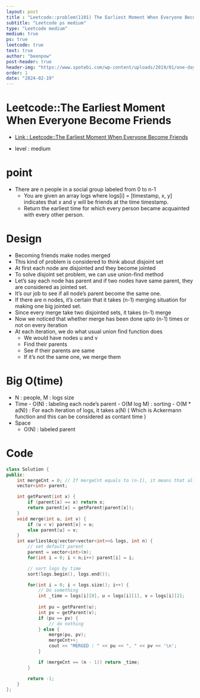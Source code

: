 ```yaml
---
layout: post
title : "Leetcode::problem(1101) The Earliest Moment When Everyone Become Friends"
subtitle: "Leetcode ps medium"
type: "Leetcode medium"
medium: true
ps: true
leetcode: true
text: true
author: "beenpow"
post-header: true
header-img: "https://www.spotebi.com/wp-content/uploads/2019/01/one-day-day-one-workout-motivation-spotebi.jpg"
order: 1
date: "2024-02-19"
---
```


# Leetcode::The Earliest Moment When Everyone Become Friends
- [Link : Leetcode::The Earliest Moment When Everyone Become Friends](https://leetcode.com/problems/the-earliest-moment-when-everyone-become-friends/description/)

- level : medium

# point
- There are n people in a social group labeled from 0 to n-1
  - You are given an array logs where logs[i] = [timestamp, x, y] indicates that x and y will be friends at the time timestamp.
  - Return the earliest time for which every person became acquainted with every other person.

# Design
  - Becoming friends make nodes merged
  - This kind of problem is considered to think about disjoint set
  - At first each node are disjointed and they become jointed
  - To solve disjoint set problem, we can use union-find method
  - Let’s say each node has parent and if two nodes have same parent, they are considered as jointed set.
  - It’s our job to see if all node’s parent become the same one.
  - If there are n nodes, it’s certain that it takes (n-1) merging situation for making one big jointed set.
  - Since every merge take two disjointed sets, it takes (n-1) merge
  - Now we noticed that whether merge has been done upto (n-1) times or not on every iteration
  - At each iteration, we do what usual union find function does
    - We would have nodes u and v
    - Find their parents
    - See if their parents are same
    - If it’s not the same one, we merge them

# Big O(time)
  -  N : people, M : logs size
  -  Time
    - O(N) : labeling each node’s parent
    - O(M log M) : sorting
    - O(M * a(N)) : For each iteration of logs, it takes a(N) ( Which is Ackermann function and this can be considered as contant time )
  - Space
    - O(N) : labeled parent

# Code

```cpp
class Solution {
public:
    int mergeCnt = 0; // If mergeCnt equals to (n-1), it means that all became friends.
    vector<int> parent;

    int getParent(int x) {
        if (parent[x] == x) return x;
        return parent[x] = getParent(parent[x]);
    }
    void merge(int u, int v) {
        if (u < v) parent[v] = u;
        else parent[u] = v;
    }
    int earliestAcq(vector<vector<int>>& logs, int n) {
        // set default parent
        parent = vector<int>(n);
        for(int i = 0; i < n;i++) parent[i] = i;

        // sort logs by time
        sort(logs.begin(), logs.end());

        for(int i = 0; i < logs.size(); i++) {
            // Do something
            int _time = logs[i][0], u = logs[i][1], v = logs[i][2];
            
            int pu = getParent(u);
            int pv = getParent(v);
            if (pu == pv) {
                // do nothing
            } else {
                merge(pu, pv);
                mergeCnt++;
                cout << "MERGED : " << pu << ", " << pv << '\n';
            }

            if (mergeCnt == (n - 1)) return _time;
        }

        return -1;
    }
};
```
